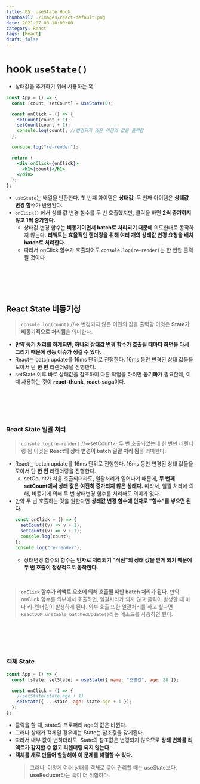 ```yaml
---
title: 05. useState Hook
thumbnail: ./images/react-default.png
date: 2021-07-08 18:00:00
category: React
tags: [React]
draft: false
---
```



# hook `useState()`

- 상태값을 추가하기 위해 사용하는 훅

```jsx
const App = () => {
  const [count, setCount] = useState(0);

  const onClick = () => {
    setCount(count + 1);
    setCount(count + 1);
    console.log(count); //변경되지 않은 이전의 값을 출력함
  };

  console.log("re-render");

  return (
    <div onClick={onClick}>
      <h1>{count}</h1>
    </div>
  );
};
```

- `useState`는 배열을 반환한다. 첫 번째 아이템은 **상태값**, 두 번째 아이템은 **상태값 변경 함수**가 반환된다.
- `onClick()` 에서 상태 값 변경 함수를 두 번 호출했지만, 클릭을 하면 **2씩 증가하지 않고 1씩 증가한다.**
  - 상태값 변경 함수는 **비동기이면서 batch로 처리되기 때문에** 의도한대로 동작하지 않는다. **리액트는 효율적인 렌더링을 위해 여러 개의 상태값 변경 요청을 배치batch로 처리한다.**
  - 따라서 onClick 함수가 호출되어도 `console.log(re-render)`는 한 번만 출력될 것이다.

<br>
<br>
<br>
<br>

## React State 비동기성

> `console.log(count)`
> //=> 변경되지 않은 이전의 값을 출력함
> 이것은 **State가 비동기적으로 처리됨**을 의미한다.

- **만약 동기 처리를 하게되면, 하나의 상태값 변경 함수가 호출될 때마다 화면을 다시 그리기 때문에 성능 이슈가 생길 수 있다.**
- React는 batch update를 16ms 단위로 진행한다. 16ms 동안 변경된 상태 값들을 모아서 단 **한 번** 리렌더링을 진행한다.
- setState 이후 바로 상태값을 참조하여 다른 작업을 하려면 **동기화**가 필요한데, 이때 사용하는 것이 **react-thunk**, **react-saga**이다.

<br>
<br>
<br>
<br>

### React State 일괄 처리

> `console.log(re-render)`
> //=>setCount가 두 번 호출되었는데 한 번만 리렌더링 됨
> 이것은 **React의 상태 변경이 batch 일괄 처리 됨**을 의미한다.

- React는 batch update를 16ms 단위로 진행한다. 16ms 동안 변경된 상태 값들을 모아서 단 **한 번** 리렌더링을 진행한다.
  - setCount가 처음 호출되더라도, 일괄처리가 일어나기 때문에, **두 번째 setCount에서 상태 값은 여전히 증가되지 않은 상태다.** 따라서, 일괄 처리에 의해, 비동기에 의해 두 번 상태변경 함수를 처리해도 의미가 없다.
- 만약 두 번 호출하는 것을 원한다면 **상태값 변경 함수에 인자로 "함수"를 넣으면 된다.**
  ```jsx
  const onClick = () => {
    setCount((v) => v + 1);
    setCount((v) => v + 1);
    console.log(count);
  };
  console.log("re-render");
  ```
  - 상태변경 함수의 함수는 **인자로 처리되기 "직전"의 상태 값을 받게 되기 때문에 두 번 호출이 정상적으로 동작한다.**

<br>

> **`onClick` 함수가 리액트 요소에 의해 호출될 때만 batch 처리가 된다.**
> 만약 onClick 함수를 외부에서 호출하면, 일괄처리가 되지 않고 클릭이 발생할 때 마다 리-렌더링이 발생하게 된다. 외부 호출 또한 일괄처리를 하고 싶다면 `ReactDOM.unstable_batchedUpdate()`라는 메소드를 사용하면 된다.

<br>
<br>
<br>
<br>

### 객체 State

```jsx
const App = () => {
  const [state, setState] = useState({ name: "조병건", age: 28 });

  const onClick = () => {
    //setState(state.age + 1)
    setState({ ...state, age: state.age + 1 });
  };
};
```

- 클릭을 할 때, state의 프로퍼티 age의 값은 바뀐다.
- 그러나 상태가 객체일 경우에는 State는 참조값을 갖게된다.
- 따라서 내부 값이 변하더라도, State의 참조값은 변경되지 않으므로 **상태 변화를 리액트가 감지할 수 없고 리렌더링 되지 않는다.**
- **객체를 새로 만들어 할당해야 이 문제를 해결할 수 있다.**
  > 그러나, 이렇게 여러 상태를 객체로 묶어 관리할 때는 useState보다, **useReducer**라는 훅이 더 적합하다.
